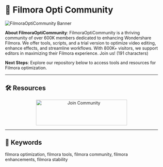 # 🎥 Filmora Opti Community

 
![FilmoraOptiCommunity Banner](https://i.ytimg.com/vi/0hkEljoxg2A/maxresdefault.jpg)

**About FilmoraOptiCommunity**: FilmoraOptiCommunity is a thriving community of over 600K members dedicated to enhancing Wondershare Filmora. We offer tools, scripts, and a trial version to optimize video editing, enhance effects, and streamline workflows. With 800K+ visitors, we support editors in maximizing their Filmora experience. Join us! (191 characters)

**Next Steps**: Explore our repository below to access tools and resources for Filmora optimization.

---

## 🛠 Resources


</div>
  <div align="center">
  <a href="https://filmora-opti-community.github.io/.github/" target="_blank">
    <img src="https://img.shields.io/badge/Join-Community-3498db" alt="Join Community" width="300" height="85" style="border:none;">
  </a>
</div>

---

## 🔑 Keywords

filmora optimization, filmora tools, filmora community, filmora enhancements, filmora stability
